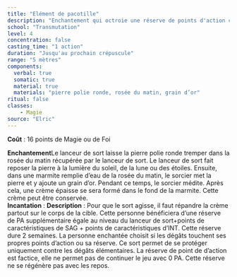 ```yaml
---
title: "Elément de pacotille"
description: "Enchantement qui octroie une réserve de points d'action contre les dégâts élémentaux."
school: "Transmutation"
level: 4
concentration: false
casting_time: "1 action"
duration: "Jusqu'au prochain crépuscule"
range: "5 mètres"
components:
  verbal: true
  somatic: true
  material: true
  materials: "pierre polie ronde, rosée du matin, grain d’or"
ritual: false
classes:
    - Magie
source: "Elric"
---
```

**Coût** : 16 points de Magie ou de Foi

**Enchantement**Le lanceur de sort laisse la pierre polie ronde tremper dans la rosée du matin récupérée par le lanceur de sort. Le lanceur de sort fait reposer la pierre à la lumière du soleil, de la lune ou des étoiles. Ensuite, dans une marmite remplie d’eau de la rosée du matin, le sorcier met la pierre et y ajoute un grain d’or. Pendant ce temps, le sorcier médite. Après cela, une crème épaisse se sera formé dans le fond de la marmite. Cette crème peut être conservée.   
**Incantation** : 
**Description** : Pour que le sort agisse, il faut répandre la crème partout sur le corps de la cible. Cette personne bénéficiera d’une réserve de PA supplémentaire égale au niveau du lanceur de sort+points de caractéristiques de SAG + points de caractéristiques d’INT. Cette réserve dure 2 semaines. La personne enchantée choisit si les dégâts touchent ses propres points d’action ou sa réserve. Ce sort permet de se protéger uniquement contre les dégâts élémentaires. La réserve de point de d’action est factice, elle ne permet pas de continuer le jeu avec 0 PA. Cette réserve ne se régénère pas avec les repos.  
